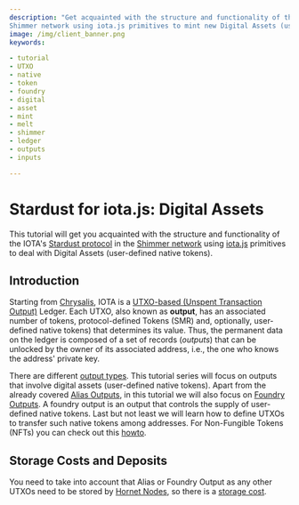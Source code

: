 ```yaml
---
description: "Get acquainted with the structure and functionality of the IOTA's Stardust protocol in the
Shimmer network using iota.js primitives to mint new Digital Assets (user-defined native tokens) and issue transactions involving them."
image: /img/client_banner.png
keywords:

- tutorial
- UTXO
- native
- token
- foundry
- digital
- asset
- mint
- melt
- shimmer
- ledger
- outputs
- inputs

---
```


# Stardust for iota.js: Digital Assets

This tutorial will get you acquainted with the structure and functionality of the
IOTA's [Stardust protocol](https://wiki.iota.org/shimmer/introduction/welcome) in
the [Shimmer network](https://shimmer.network) using [iota.js](https://github.com/iotaledger/iota.js) primitives to
deal with Digital Assets (user-defined native tokens).

## Introduction

Starting from [Chrysalis](https://wiki.iota.org/introduction/welcome), IOTA is
a [UTXO-based (Unspent Transaction Output)](https://wiki.iota.org/introduction/reference/details#unspent-transaction-output-utxo)
Ledger. Each UTXO, also known as **output**, has an associated number of tokens, protocol-defined Tokens (SMR) and, optionally, user-defined native tokens) that determines its value.
Thus, the permanent data on the ledger is composed of a set of records (*outputs*) that can be unlocked by the owner of
its associated address, i.e., the one who knows the address' private key.

There are different [output types](https://wiki.iota.org/shimmer/learn/outputs). This tutorial series will focus on
outputs that involve digital assets (user-defined native tokens). Apart from the already covered [Alias Outputs](), in this tutorial we will also focus on [Foundry Outputs](https://github.com/iotaledger/tips/blob/main/tips/TIP-0018/tip-0018.md#foundry-output). A foundry output is an output that controls the supply of user-defined native tokens. Last but not least we will learn how to define UTXOs to transfer such native tokens among addresses. For Non-Fungible Tokens (NFTs) you can check out this [howto]().

## Storage Costs and Deposits

You need to take into account that Alias or Foundry Output as any other UTXOs need to be stored by [Hornet Nodes](https://wiki.iota.org/shimmer/hornet/welcome), so there is a [storage cost](https://wiki.iota.org/shimmer/iotajs/tutorials/value-transactions/introduction/#storage-costs-and-deposits).
